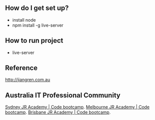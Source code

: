 ## How do I get set up? ###

* install node
* npm install -g live-server


## How to run project ###

* live-server

## Reference ###

http://jiangren.com.au


## Australia IT Professional Community

[Sydney JR Academy | Code bootcamp](https://jiangren.com.au/city/sydney).
[Melbourne JR Academy | Code bootcamp](https://jiangren.com.au/city/melbourne).
[Brisbane JR Academy | Code bootcamp](https://jiangren.com.au/city/brisbane).
